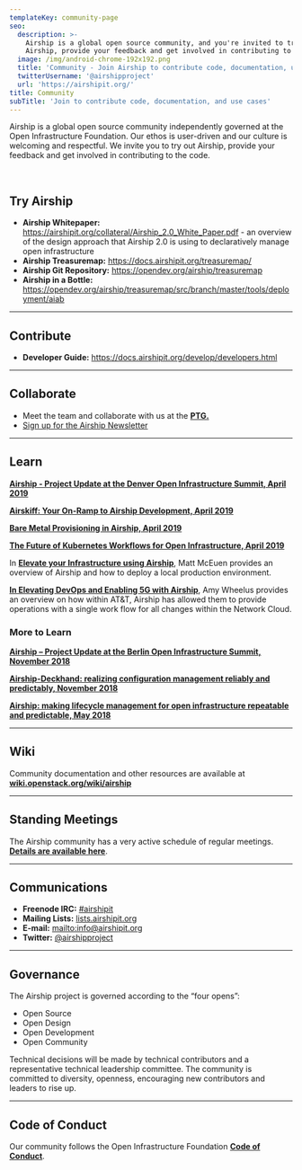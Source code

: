 ```yaml
---
templateKey: community-page
seo:
  description: >-
    Airship is a global open source community, and you're invited to try out
    Airship, provide your feedback and get involved in contributing to the code.
  image: /img/android-chrome-192x192.png
  title: 'Community - Join Airship to contribute code, documentation, use cases'
  twitterUsername: '@airshipproject'
  url: 'https://airshipit.org/'
title: Community
subTitle: 'Join to contribute code, documentation, and use cases'
---
```

Airship is a global open source community independently governed at the Open Infrastructure Foundation. Our ethos is user-driven and our culture is welcoming and respectful. We invite you to try out Airship, provide your feedback and get involved in contributing to the code.  

<br>

## Try Airship

* **Airship Whitepaper:** <https://airshipit.org/collateral/Airship_2.0_White_Paper.pdf> - an overview of the design approach that Airship 2.0 is using to declaratively manage open infrastructure
* **Airship Treasuremap:** <https://docs.airshipit.org/treasuremap/>
* **Airship Git Repository:** <https://opendev.org/airship/treasuremap>
* **Airship in a Bottle:** <https://opendev.org/airship/treasuremap/src/branch/master/tools/deployment/aiab>

- - -

## Contribute

* **Developer Guide:** <https://docs.airshipit.org/develop/developers.html>

- - -

## Collaborate

* Meet the team and collaborate with us at the [**PTG.**](https://www.openstack.org/ptg)
* [Sign up for the Airship Newsletter](https://signup.e2ma.net/signup/1900228/1771360/)

- - -

## Learn

[**Airship - Project Update at the Denver Open Infrastructure Summit, April 2019**](https://www.openstack.org/videos/summits/denver-2019/airship-project-update-1)

[**Airskiff: Your On-Ramp to Airship Development, April 2019**](https://www.openstack.org/videos/summits/denver-2019/airskiff-your-on-ramp-to-airship-development)

[**Bare Metal Provisioning in Airship, April 2019**](https://www.openstack.org/videos/summits/denver-2019/bare-metal-provisioning-in-airship-or-ironic-its-not-just-for-openstack-anymore)

[**The Future of Kubernetes Workflows for Open Infrastructure, April 2019**](https://www.openstack.org/videos/summits/denver-2019/the-future-of-kubernetes-workflows-for-open-infrastructure)

In [**Elevate your Infrastructure using Airship**](https://www.brighttalk.com/webcast/12229/354156), Matt McEuen provides an overview of Airship and how to deploy a local production environment.

[**In Elevating DevOps and Enabling 5G with Airship**](https://about.att.com/innovationblog/2019/04/devops_and_5g_with_airship.html), Amy Wheelus provides an overview on how within AT&T, Airship has allowed them to provide operations with a single work flow for all changes within the Network Cloud.

### More to Learn

[**Airship – Project Update at the Berlin Open Infrastructure Summit, November 2018**](https://www.openstack.org/videos/summits/berlin-2018/airship-project-update)

[**Airship-Deckhand: realizing configuration management reliably and predictably, November 2018**](https://www.openstack.org/videos/summits/berlin-2018/airship-deckhand-realizing-configuration-management-reliably-and-predictably)

[**Airship: making lifecycle management for open infrastructure repeatable and predictable, May 2018**](https://www.openstack.org/videos/summits/vancouver-2018/airship-making-lifecycle-management-for-open-infrastructure-repeatable-and-predictable)

- - -

## Wiki

Community documentation and other resources are available at [**wiki.openstack.org/wiki/airship**](//wiki.openstack.org/wiki/airship)

- - -

## Standing Meetings

The Airship community has a very active schedule of regular meetings. [**Details are available here**](https://wiki.openstack.org/wiki/Airship#Get_in_Touch).

- - -

## Communications

* **Freenode IRC:** [\#airshipit](https://wiki.openstack.org/wiki/Airship#Get_in_Touch)
* **Mailing Lists:** [lists.airshipit.org](http://lists.airshipit.org/cgi-bin/mailman/listinfo)
* **E-mail:** <mailto:info@airshipit.org>
* **Twitter:** [@airshipproject](//twitter.com/airshipproject)

- - -

## Governance

The Airship project is governed according to the “four opens”:

* Open Source
* Open Design
* Open Development
* Open Community

Technical decisions will be made by technical contributors and a representative technical leadership committee. The community is committed to diversity, openness, encouraging new contributors and leaders to rise up.

- - -

## Code of Conduct

Our community follows the Open Infrastructure Foundation [**Code of Conduct**](https://www.openstack.org/legal/community-code-of-conduct/).
